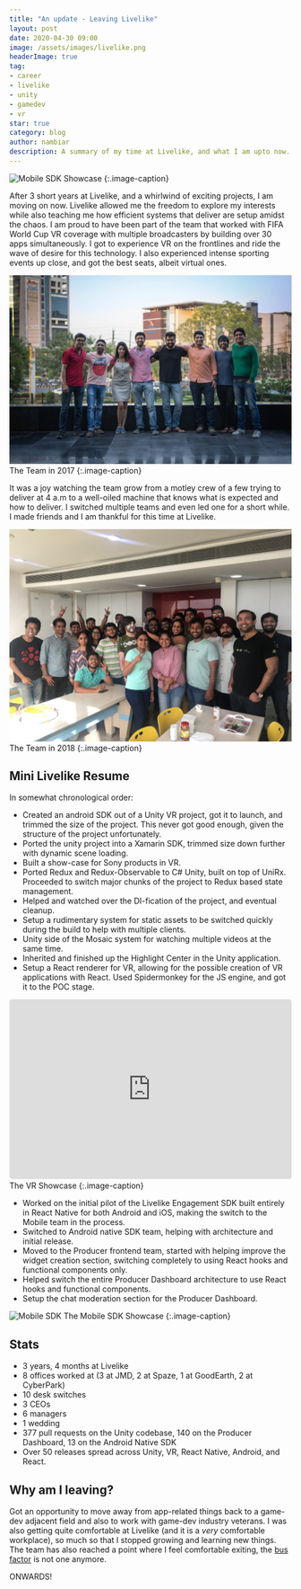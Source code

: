 ```yaml
---
title: "An update - Leaving Livelike"
layout: post
date: 2020-04-30 09:00
image: /assets/images/livelike.png
headerImage: true
tag:
- career
- livelike
- unity
- gamedev
- vr
star: true
category: blog
author: nambiar
description: A summary of my time at Livelike, and what I am upto now.
---
```


![Mobile SDK](/assets/images/livelike.gif)
Showcase
{:.image-caption}

After 3 short years at Livelike, and a whirlwind of exciting projects, I am moving on now. Livelike allowed me the freedom to explore my interests while also teaching me how efficient systems that deliver are setup amidst the chaos. I am proud to have been part of the team that worked with FIFA World Cup VR coverage with multiple broadcasters by building over 30 apps simultaneously. I got to experience VR on the frontlines and ride the wave of desire for this technology. I also experienced intense sporting events up close, and got the best seats, albeit virtual ones.

![Livelike India 2017](/assets/images/livelike_og.jpg)
The Team in 2017
{:.image-caption}

It was a joy watching the team grow from a motley crew of a few trying to deliver at 4 a.m to a well-oiled machine that knows what is expected and how to deliver. I switched multiple teams and even led one for a short while. I made friends and I am thankful for this time at Livelike.

![Livelike India 2018](/assets/images/livelike_2018.jpg)
The Team in 2018
{:.image-caption}

## Mini Livelike Resume

In somewhat chronological order:

* Created an android SDK out of a Unity VR project, got it to launch, and trimmed the size of the project. This never got good enough, given the structure of the project unfortunately.
* Ported the unity project into a Xamarin SDK, trimmed size down further with dynamic scene loading.
* Built a show-case for Sony products in VR.
* Ported Redux and Redux-Observable to C# Unity, built on top of UniRx. Proceeded to switch major chunks of the project to Redux based state management.
* Helped and watched over the DI-fication of the project, and eventual cleanup.
* Setup a rudimentary system for static assets to be switched quickly during the build to help with multiple clients.
* Unity side of the Mosaic system for watching multiple videos at the same time.
* Inherited and finished up the Highlight Center in the Unity application.
* Setup a React renderer for VR, allowing for the possible creation of VR applications with React. Used Spidermonkey for the JS engine, and got it to the POC stage.

<iframe src="https://player.vimeo.com/video/418974325?autoplay=1&amp;amp;dnt=1&amp;app_id=122963" allow="autoplay; fullscreen" allowfullscreen="" title="LiveLike VR - Bring Home The Game" id="fitvid0" frameborder="0" style="max-width: 100%; width: 640px; height: 320px; border-radius: 5px;">
</iframe>
The VR Showcase
{:.image-caption}

* Worked on the initial pilot of the Livelike Engagement SDK built entirely in React Native for both Android and iOS, making the switch to the Mobile team in the process.
* Switched to Android native SDK team, helping with architecture and initial release.
* Moved to the Producer frontend team, started with helping improve the widget creation section, switching completely to using React hooks and functional components only.
* Helped switch the entire Producer Dashboard architecture to use React hooks and functional components.
* Setup the chat moderation section for the Producer Dashboard.

![Mobile SDK](/assets/images/livelike_mobile.gif)
The Mobile SDK Showcase
{:.image-caption}

## Stats

* 3 years, 4 months at Livelike
* 8 offices worked at (3 at JMD, 2 at Spaze, 1 at GoodEarth, 2 at CyberPark)
* 10 desk switches
* 3 CEOs
* 6 managers
* 1 wedding
* 377 pull requests on the Unity codebase, 140 on the Producer Dashboard, 13 on the Android Native SDK
* Over 50 releases spread across Unity, VR, React Native, Android, and React.

## Why am I leaving?

Got an opportunity to move away from app-related things back to a game-dev adjacent field and also to work with game-dev industry veterans. I was also getting quite comfortable at Livelike (and it is a *very* comfortable workplace), so much so that I stopped growing and learning new things. The team has also reached a point where I feel comfortable exiting, the [bus factor](https://en.wikipedia.org/wiki/Bus_factor) is not one anymore.

ONWARDS!
